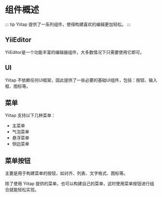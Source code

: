 # 组件概述

::: tip
Yiitap 提供了一系列组件，使得构建喜欢的编辑更加轻松。
:::

## YiiEditor
YiiEditor是一个功能丰富的编辑器组件，大多数情况下只需要使用它即可。

## UI
Yiitap 不依赖任何UI框架，因此提供了一些必要的基础UI组件，包括：按钮、输入框、图标等。

## 菜单
Yiitap 支持以下几种菜单：
- 主菜单
- 气泡菜单
- 悬浮菜单
- 侧边菜单

## 菜单按钮
主要是用于构建菜单的按钮，如对齐、列表、文字格式、图标等。

除了使用 Yiitap 提供的菜单，也可以构建自己的菜单，这时使用菜单按钮进行组合就能轻松实现。
